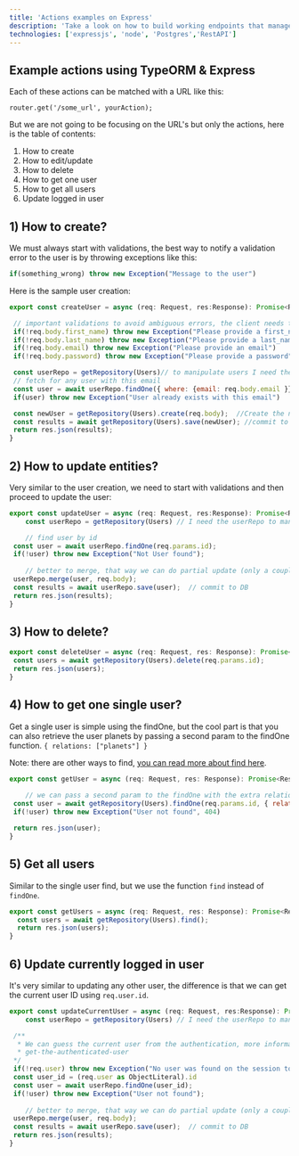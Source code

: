 ```yaml
---
title: 'Actions examples on Express'
description: 'Take a look on how to build working endpoints that manage your database information'
technologies: ['expressjs', 'node', 'Postgres','RestAPI']
---
```


## Example actions using TypeORM & Express

Each of these actions can be matched with a URL like this:

```
router.get('/some_url', yourAction);
```

But we are not going to be focusing on the URL's but only the actions, here is the table of contents:

1. How to create
2. How to edit/update
3. How to delete
4. How to get one user
5. How to get all users
6. Update logged in user

## 1) How to create?

We must always start with validations, the best way to notify a validation error to the user is by throwing exceptions like this:

```js
if(something_wrong) throw new Exception("Message to the user")
```

Here is the sample user creation:

```js
export const createUser = async (req: Request, res:Response): Promise<Response> =>{

 // important validations to avoid ambiguous errors, the client needs to understand what went wrong
 if(!req.body.first_name) throw new Exception("Please provide a first_name")
 if(!req.body.last_name) throw new Exception("Please provide a last_name")
 if(!req.body.email) throw new Exception("Please provide an email")
 if(!req.body.password) throw new Exception("Please provide a password")

 const userRepo = getRepository(Users)// to manipulate users I need the user repository
 // fetch for any user with this email
 const user = await userRepo.findOne({ where: {email: req.body.email }})
 if(user) throw new Exception("User already exists with this email")

 const newUser = getRepository(Users).create(req.body);  //Create the new user based on the incoming json body
 const results = await getRepository(Users).save(newUser); //commit to the database
 return res.json(results);
}
```

## 2) How to update entities?

Very similar to the user creation, we need to start with validations and then proceed to update the user:

```js
export const updateUser = async (req: Request, res:Response): Promise<Response> =>{
    const userRepo = getRepository(Users) // I need the userRepo to manage users

    // find user by id
 const user = await userRepo.findOne(req.params.id); 
 if(!user) throw new Exception("Not User found");
 
    // better to merge, that way we can do partial update (only a couple of properties)
 userRepo.merge(user, req.body); 
 const results = await userRepo.save(user);  // commit to DB 
 return res.json(results);
}
```

## 3) How to delete?

```js
export const deleteUser = async (req: Request, res: Response): Promise<Response> =>{
 const users = await getRepository(Users).delete(req.params.id);
 return res.json(users);
}
```

## 4) How to get one single user?

Get a single user is simple using the findOne, but the cool part is that you can also retrieve the user planets by passing a second param to the findOne function. `{ relations: ["planets"] }`

Note: there are other ways to find, [you can read more about find here](express-query).

```js
export const getUser = async (req: Request, res: Response): Promise<Response> =>{
 
    // we can pass a second param to the findOne with the extra relations that we need
 const user = await getRepository(Users).findOne(req.params.id, { relations: ["planets"] });
 if(!user) throw new Exception("User not found", 404)

 return res.json(user);
}
```

## 5) Get all users

Similar to the single user find, but we use the function `find` instead of `findOne`.

```js
export const getUsers = async (req: Request, res: Response): Promise<Response> =>{
  const users = await getRepository(Users).find();
  return res.json(users);
}
```

## 6) Update currently logged in user

It's very similar to updating any other user, the difference is that we can get the current user ID using `req.user.id`.

```js
export const updateCurrentUser = async (req: Request, res:Response): Promise<Response> =>{
    const userRepo = getRepository(Users) // I need the userRepo to manage users

 /**
  * We can guess the current user from the authentication, more information about that here:
  * get-the-authenticated-user
 */
 if(!req.user) throw new Exception("No user was found on the session token")
 const user_id = (req.user as ObjectLiteral).id
 const user = await userRepo.findOne(user_id); 
 if(!user) throw new Exception("User not found");
 
    // better to merge, that way we can do partial update (only a couple of properties)
 userRepo.merge(user, req.body); 
 const results = await userRepo.save(user);  // commit to DB 
 return res.json(results);
}
```
